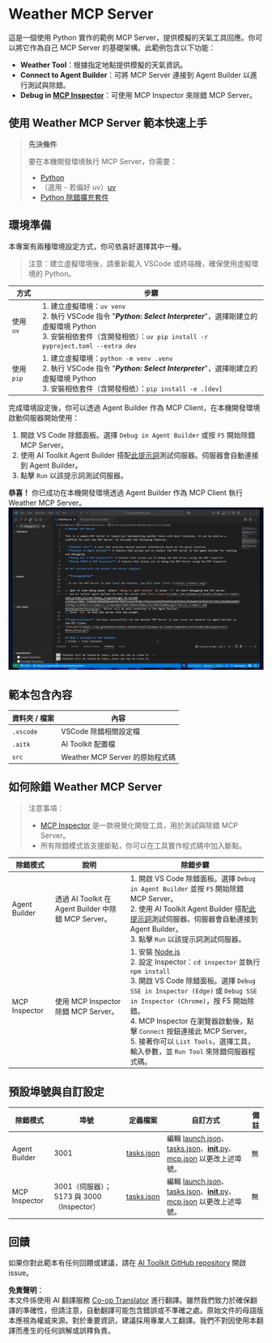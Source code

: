 <!--
CO_OP_TRANSLATOR_METADATA:
{
  "original_hash": "999c5e7623c1e2d5e5a07c2feb39eb67",
  "translation_date": "2025-07-14T08:24:42+00:00",
  "source_file": "10-StreamliningAIWorkflowsBuildingAnMCPServerWithAIToolkit/lab3/code/weather_mcp/README.md",
  "language_code": "tw"
}
-->
# Weather MCP Server

這是一個使用 Python 實作的範例 MCP Server，提供模擬的天氣工具回應。你可以將它作為自己 MCP Server 的基礎架構。此範例包含以下功能：

- **Weather Tool**：根據指定地點提供模擬的天氣資訊。
- **Connect to Agent Builder**：可將 MCP Server 連接到 Agent Builder 以進行測試與除錯。
- **Debug in [MCP Inspector](https://github.com/modelcontextprotocol/inspector)**：可使用 MCP Inspector 來除錯 MCP Server。

## 使用 Weather MCP Server 範本快速上手

> **先決條件**
>
> 要在本機開發環境執行 MCP Server，你需要：
>
> - [Python](https://www.python.org/)
> - （選用 - 若偏好 uv）[uv](https://github.com/astral-sh/uv)
> - [Python 除錯擴充套件](https://marketplace.visualstudio.com/items?itemName=ms-python.debugpy)

## 環境準備

本專案有兩種環境設定方式，你可依喜好選擇其中一種。

> 注意：建立虛擬環境後，請重新載入 VSCode 或終端機，確保使用虛擬環境的 Python。

| 方式       | 步驟                                                                                      |
| ---------- | ----------------------------------------------------------------------------------------- |
| 使用 `uv`  | 1. 建立虛擬環境：`uv venv` <br>2. 執行 VSCode 指令 "***Python: Select Interpreter***"，選擇剛建立的虛擬環境 Python <br>3. 安裝相依套件（含開發相依）：`uv pip install -r pyproject.toml --extra dev` |
| 使用 `pip` | 1. 建立虛擬環境：`python -m venv .venv` <br>2. 執行 VSCode 指令 "***Python: Select Interpreter***"，選擇剛建立的虛擬環境 Python <br>3. 安裝相依套件（含開發相依）：`pip install -e .[dev]` |

完成環境設定後，你可以透過 Agent Builder 作為 MCP Client，在本機開發環境啟動伺服器開始使用：
1. 開啟 VS Code 除錯面板。選擇 `Debug in Agent Builder` 或按 `F5` 開始除錯 MCP Server。
2. 使用 AI Toolkit Agent Builder 搭配[此提示詞](../../../../../../../../../../open_prompt_builder)測試伺服器。伺服器會自動連接到 Agent Builder。
3. 點擊 `Run` 以該提示詞測試伺服器。

**恭喜！** 你已成功在本機開發環境透過 Agent Builder 作為 MCP Client 執行 Weather MCP Server。  
![DebugMCP](https://raw.githubusercontent.com/microsoft/windows-ai-studio-templates/refs/heads/dev/mcpServers/mcp_debug.gif)

## 範本包含內容

| 資料夾 / 檔案 | 內容                           |
| -------------- | ------------------------------ |
| `.vscode`      | VSCode 除錯相關設定檔          |
| `.aitk`        | AI Toolkit 配置檔              |
| `src`          | Weather MCP Server 的原始程式碼 |

## 如何除錯 Weather MCP Server

> 注意事項：
> - [MCP Inspector](https://github.com/modelcontextprotocol/inspector) 是一款視覺化開發工具，用於測試與除錯 MCP Server。
> - 所有除錯模式皆支援斷點，你可以在工具實作程式碼中加入斷點。

| 除錯模式       | 說明                                   | 除錯步驟                                                                                                                         |
| -------------- | -------------------------------------- | -------------------------------------------------------------------------------------------------------------------------------- |
| Agent Builder  | 透過 AI Toolkit 在 Agent Builder 中除錯 MCP Server。 | 1. 開啟 VS Code 除錯面板。選擇 `Debug in Agent Builder` 並按 `F5` 開始除錯 MCP Server。<br>2. 使用 AI Toolkit Agent Builder 搭配[此提示詞](../../../../../../../../../../open_prompt_builder)測試伺服器。伺服器會自動連接到 Agent Builder。<br>3. 點擊 `Run` 以該提示詞測試伺服器。 |
| MCP Inspector | 使用 MCP Inspector 除錯 MCP Server。 | 1. 安裝 [Node.js](https://nodejs.org/)<br>2. 設定 Inspector：`cd inspector` 並執行 `npm install` <br>3. 開啟 VS Code 除錯面板。選擇 `Debug SSE in Inspector (Edge)` 或 `Debug SSE in Inspector (Chrome)`，按 F5 開始除錯。<br>4. MCP Inspector 在瀏覽器啟動後，點擊 `Connect` 按鈕連接此 MCP Server。<br>5. 接著你可以 `List Tools`，選擇工具，輸入參數，並 `Run Tool` 來除錯伺服器程式碼。<br> |

## 預設埠號與自訂設定

| 除錯模式       | 埠號                         | 定義檔案                         | 自訂方式                                                                                  | 備註 |
| -------------- | ---------------------------- | -------------------------------- | ----------------------------------------------------------------------------------------- | ---- |
| Agent Builder  | 3001                         | [tasks.json](../../../../../../10-StreamliningAIWorkflowsBuildingAnMCPServerWithAIToolkit/lab3/code/weather_mcp/.vscode/tasks.json) | 編輯 [launch.json](../../../../../../10-StreamliningAIWorkflowsBuildingAnMCPServerWithAIToolkit/lab3/code/weather_mcp/.vscode/launch.json)、[tasks.json](../../../../../../10-StreamliningAIWorkflowsBuildingAnMCPServerWithAIToolkit/lab3/code/weather_mcp/.vscode/tasks.json)、[__init__.py](../../../../../../10-StreamliningAIWorkflowsBuildingAnMCPServerWithAIToolkit/lab3/code/weather_mcp/src/__init__.py)、[mcp.json](../../../../../../10-StreamliningAIWorkflowsBuildingAnMCPServerWithAIToolkit/lab3/code/weather_mcp/.aitk/mcp.json) 以更改上述埠號。 | 無   |
| MCP Inspector | 3001（伺服器）；5173 與 3000（Inspector） | [tasks.json](../../../../../../10-StreamliningAIWorkflowsBuildingAnMCPServerWithAIToolkit/lab3/code/weather_mcp/.vscode/tasks.json) | 編輯 [launch.json](../../../../../../10-StreamliningAIWorkflowsBuildingAnMCPServerWithAIToolkit/lab3/code/weather_mcp/.vscode/launch.json)、[tasks.json](../../../../../../10-StreamliningAIWorkflowsBuildingAnMCPServerWithAIToolkit/lab3/code/weather_mcp/.vscode/tasks.json)、[__init__.py](../../../../../../10-StreamliningAIWorkflowsBuildingAnMCPServerWithAIToolkit/lab3/code/weather_mcp/src/__init__.py)、[mcp.json](../../../../../../10-StreamliningAIWorkflowsBuildingAnMCPServerWithAIToolkit/lab3/code/weather_mcp/.aitk/mcp.json) 以更改上述埠號。 | 無   |

## 回饋

如果你對此範本有任何回饋或建議，請在 [AI Toolkit GitHub repository](https://github.com/microsoft/vscode-ai-toolkit/issues) 開啟 issue。

**免責聲明**：  
本文件係使用 AI 翻譯服務 [Co-op Translator](https://github.com/Azure/co-op-translator) 進行翻譯。雖然我們致力於確保翻譯的準確性，但請注意，自動翻譯可能包含錯誤或不準確之處。原始文件的母語版本應視為權威來源。對於重要資訊，建議採用專業人工翻譯。我們不對因使用本翻譯而產生的任何誤解或誤釋負責。